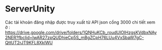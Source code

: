 # ServerUnity
Các tài khoản đăng nhập được truy xuất từ API json cổng 3000
chi tiết xem ở : https://drive.google.com/drive/folders/1QNHuKCb_roudUIOIHzgsKVdbxNAy2NER?fbclid=IwAR27zpQUDhieCp5S_mBgZCpH76LUu4VxSbaW7gC-QttUT2rJT9KFL8XklWU
